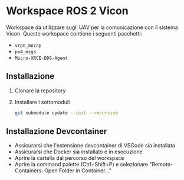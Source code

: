 # Workspace ROS 2 Vicon

Workspace da utilizzare sugli UAV per la comunicazione con il sistema Vicon.
Questo workspace contiene i seguenti pacchetti:
* `vrpn_mocap`
* `px4_msgs`
* `Micro-XRCE-DDS-Agent`

## Installazione

1. Clonare la repository
2. Installare i sottomoduli

    ```bash
    git submodule update --init --recursive
    ```

## Installazione Devcontainer

- Assicurarsi che l'estensione devcontainer di VSCode sia installata
- Assicurarsi che Docker sia installato e in esecuzione
- Aprire la cartella dal percorso del workspace
- Aprire la command palette (Ctrl+Shift+P) e selezionare "Remote-Containers: Open Folder in Container..."
